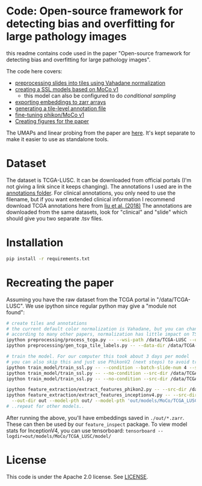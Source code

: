 # Code: Open-source framework for detecting bias and overfitting for large pathology images
this readme contains code used in the paper "Open-source framework for detecting bias and overfitting for large pathology images".

The code here covers:
* [preprocessing slides into tiles using Vahadane normalization](./preprocessing/process_tcga.py)
* [creating a SSL models based on MoCo v1](./train_mnodel/train_ssl.py)
  * this model can also be configured to do _conditional sampling_
* [exporting embeddings to zarr arrays](./feature_extraction/)
* [generating a tile-level annotation file](./preprocessing/gen_tcga_tile_labels.py)
* [fine-tuning phikon/MoCo v1](./train_model/relabelling.py)
* [Creating figures for the paper](./figures/)

The UMAPs and linear probing from the paper are [here](http://github.com/uit-hdl/...). It's kept separate to make it easier to use as standalone tools.

# Dataset
The dataset is TCGA-LUSC. It can be downloaded from official portals (I'm not giving a link since it keeps changing). The annotations I used are in the [annotations folder](./annotations/).
For clinical annotations, you only need to use the filename, but if you want extended clinical information I recommend download TCGA annotations here from [liu et al. (2018)](https://pubmed.ncbi.nlm.nih.gov/29625055/)
The annotations are downloaded from the same datasets, look for "clinical" and "slide" which should give you two separate .tsv files.

# Installation
```bash
pip install -r requirements.txt
```

# Recreating the paper
Assuming you have the raw dataset from the TCGA portal in "/data/TCGA-LUSC". We use ipython since regular python may give a "module not found":
```bash
# create tiles and annotations
# the current default color normalization is Vahadane, but you can change this in the script
# according to many other papers, normalization has little impact on TSS bias, so you could consider changing color normalization to speed it up
ipython preprocessing/process_tcga.py -- --wsi-path /data/TCGA-LUSC --out-dir /data/TCGA-LUSC-tiles
ipython preprocessing/gen_tcga_tile_labels.py -- --data-dir /data/TCGA-LUSC-tiles --out-dir out

# train the model. For our computer this took about 3 days per model
# you can also skip this and just use PhikonV2 (next steps) to avoid training
ipython train_model/train_ssl.py -- --condition --batch-slide-num 4 --src-dir /data/TCGA-LUSC-tiles --epochs 300 --moco-k 128
ipython train_model/train_ssl.py -- --no-condition --src-dir /data/TCGA-LUSC-tiles --epochs 300 --moco-k 128
ipython train_model/train_ssl.py -- --no-condition --src-dir /data/TCGA-LUSC-tiles --epochs 300 --moco-k 65536

ipython feature_extraction/extract_features_phikon2.py -- --src-dir /data/TCGA-LUSC-tiles --out-dir out/
ipython feature_extraction/extract_features_inceptionv4.py -- --src-dir /data/TCGA-LUSC-tiles \
  --out-dir out --model-pth out/ --model-pth 'out/models/MoCo/TCGA_LUSC/model/checkpoint_MoCo_TCGA_LUSC_0200_False_m128_n0_o0_K128.pth.tar'
# ..repeat for other models..
```
After running the above, you'll have embeddings saved in `./out/*.zarr`. These can then be used by our `feature_inspect` package.
To view model stats for InceptionV4, you can use tensorboard: `tensorboard --logdir=out/models/MoCo/TCGA_LUSC/model/`

# License
This code is under the Apache 2.0 license. See [LICENSE](LICENSE).
